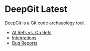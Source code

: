 # DeepGit Latest

DeepGit is a Git code archaeology tool.

- [At Refs vs. On Refs](At-Refs-vs-On-Refs.md)
- [Integrations](Integrations.md)
- [Bug Reports](Bug-Reports.md)